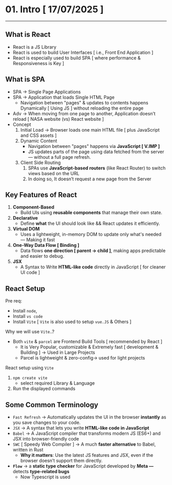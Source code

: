 # 01. Intro [ 17/07/2025 ]

---

## What is React

- React is a JS Library
- React is used to build User Interfaces [ i.e., Front End Application ]
- React is especially used to build SPA [ where performance & Responsiveness is Key ]

## What is SPA

- SPA → Single Page Applications
- SPA → Application that loads Single HTML Page
    - Navigation between "pages" & updates to contents happens Dynamically [ Using JS ] without reloading the entire page
- Adv → When moving from one page to another, Application doesn’t reload [ NASA website (vs) React website ]
- Concept
    1. Initial Load → Browser loads one main HTML file [ plus JavaScript and CSS assets ]
    2. Dynamic Content 
        - Navigation between "pages" happens via **JavaScript [ V.IMP ]**
        - JS updates parts of the page using data fetched from the server — without a full page refresh.
    3. Client Side Routing
        1. SPAs use **JavaScript-based routers** (like React Router) to switch views based on the URL
        2. In doing so, It doesn’t request a new page from the Server

## Key Features of React

1. **Component-Based**
    - Build UIs using **reusable components** that manage their own state.
2. **Declarative**
    - Define **what** the UI should look like && React updates it efficiently.
3. **Virtual DOM**
    - Uses a lightweight, in-memory DOM to update only what's needed — Making it fast
4. **One-Way Data Flow [ Binding ]**
    - Data flows **one direction [ parent → child ]**, making apps predictable and easier to debug.
5. **JSX**
    - A Syntax to Write **HTML-like code** directly in JavaScript [ for cleaner UI code ]

## React Setup

Pre req:

- Install `node`,
- Install `vs code`
- Install `Vite` [ `Vite` is also used to setup `vue.JS` & Others ]

Why we will use `Vite`..?

- Both `vite` & `parcel` are Frontend Build Tools [ recommended by React ]
    - It is Very Popular, customizable & Extremely fast [ development & Building ] → Used in Large Projects
    - Parcel is lightweight & zero-config→ used for light projects

React setup using `Vite`

1. `npm create vite`
    - select required Library & Language
2. Run the displayed commands 

## Some Common Terminology

- `Fast Refresh` → Automatically updates the UI in the browser **instantly** as you save changes to your code.
- `JSX` → A syntax that lets you write **HTML-like code in JavaScript**
- `Babel` → A JavaScript compiler that transforms modern JS (ES6+) and JSX into browser-friendly code
- `SWC` [ Speedy Web Compiler ] → A much **faster alternative** to Babel, written in Rust
    - **Why it matters**: Use the latest JS features and JSX, even if the browser doesn’t support them directly.
- **`Flow`** → a **static type checker** for JavaScript developed by **Meta —** detects **type-related bugs**
    - Now Typescript is used
